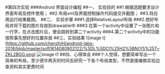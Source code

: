 #第四次实验
###Android 界面设计编程
##一、 实验目的
##1.根据选题要求设计界面布局及控件使用；
##2.布局xml及界面控制操作代码提交并截图；
##3.将应用运行结果截图。
##二、 实验步骤
###1.选择RelativeLayout布局
###2.想好布局并将下载的图片存放到drawable中
###3.在第一个activity中设置了一张图片和一行字，在点击图片后，便会跳转到第二个activity
###4.第二个activity中的功能按照事先想好的位置存放
##三、实验结果
![image t](https://github.com/chenzhiH/android-labs-2018/blob/master/soft1614080902122/%5DL%5DCI%25H2%5BN(Y5%25T~ZKL2BGG.png)
![image t1](https://github.com/chenzhiH/android-labs-2018/blob/master/soft1614080902122/%E5%AE%9E%E9%AA%8C%E5%9B%9B%E6%88%AA%E5%9B%BE2.png)
##四、心得体会
###个人觉得，想要简单写出一个简单的布局，至少德华两天的时间去研究一下各个布局类型，不然直接编做实验边查资料其实更费时间
